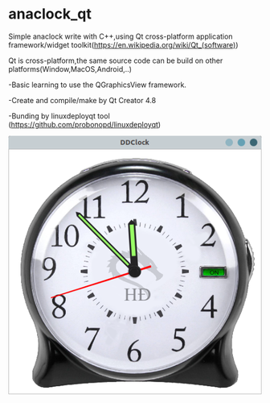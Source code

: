 # anaclock_qt

Simple anaclock write with C++,using Qt  cross-platform application framework/widget toolkit(https://en.wikipedia.org/wiki/Qt_(software))

Qt is cross-platform,the same source code can be build on other platforms(Window,MacOS,Android,..)

-Basic learning to use the QGraphicsView framework.

-Create and compile/make by Qt Creator 4.8

-Bunding by linuxdeployqt tool (https://github.com/probonopd/linuxdeployqt)

![](https://github.com/dangnh0611/anaclock_qt/blob/master/images/Screenshot%20from%202018-11-25%2023-52-43.png?raw=true)

